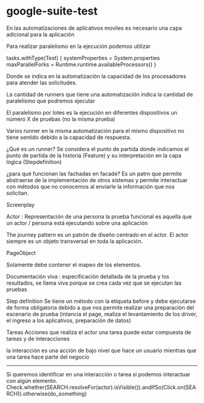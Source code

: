 # google-suite-test

En las automatizaciones de aplicativos moviles es necesario una capa adicional para la aplicación

Para realizar paralelismo en la ejecución podemos utilizar 

tasks.withType(Test) {
    systemProperties = System.properties
    maxParallelForks = Runtime.runtime.availableProcessors()
}

Donde se indica en la automatización la capacidad de los procesadores para atender las solicitudes.

La cantidad de runners que tiene una automatización indica la cantidad de paralelismo que podremos ejecutar

El paralelismo por lotes es la ejecución en diferentes dispositivos un número X de pruebas (no la misma prueba) 

Varios runner en la misma automatización para el mismo dispositivo no tiene sentido debido a la capacidad de respuesta.

¿Qué es un runner?
Se considera el punto de partida donde indicamos el punto de partida de la historia (Feature) y su interpretación en la capa lógica (Stepdefinition)


¿para qué funcionan las fachadas en facade?
Es un patrn que permite abstraerse de la implementación de otros sistemas y permite interactuar con métodos que no conocemos al enviarle la información que nos solicitan.


Screenplay

Actor : Representación de una persona
la prueba funcional es aquella que un actor / persona está ejecutando sobre una aplicación

The journey pattern es un patrón de diseño centrado en el actor.
El actor siempre es un objeto transversal en toda la aplicación.

PageObject

Solamente debe contener el mapeo de los elementos.

Documentación viva : especificación detallada de la prueba y los resultados, se llama viva porque se crea cada vez que se ejecutan las pruebas

Step definition
Se tiene un método con la etiqueta before y debe ejecutarse de forma obligatoria debido a que nos permite realizar una preparación del escenario de prueba (intancia el page, realiza el levantamiento de los driver, el ingreso a los aplicativos, preparación de datos)

Tareas
Acciones que realiza el actor 
una tarea puede estar compuesta de tareas y de interacciones

la interacción es una acción de bajo nivel que hace un usuario mientras que una tarea hace parte del negocio
___________________________

Si queremos identificar en una interacción o tarea si podemos interactuar con algún elemento.
Check.whether(SEARCH.resolveFor(actor).isVisible()).andIfSo(Click.on(SEARCH)).otherwise(do_something)

